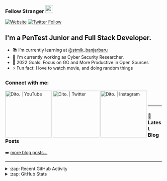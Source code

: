 ### Fellow Stranger <a href="https://www.gautamkrishnar.com/"><img src="https://media.giphy.com/media/hvRJCLFzcasrR4ia7z/giphy.gif" width="25px"></a>

[![Website](https://img.shields.io/website?label=dito.pw&style=for-the-badge&url=https://dito.pw)](https://dito.pw)
[![Twitter Follow](https://img.shields.io/twitter/follow/ditoa?color=1DA1F2&logo=twitter&style=for-the-badge)](https://twitter.com/intent/follow?original_referer=https://github.com/urghyrex&screen_name=ditoa)

## I'm a PenTest Junior and Full Stack Developer.

- 📚 I’m currently learning at [@stmik_banjarbaru](https://www.stmik-banjarbaru.ac.id/)
- 💼 I'm currently working as Cyber Security Researcher.
- 🥅 2022 Goals: Focus on GO and More Productive in Open Sources
- ⚡ Fun fact: I love to watch movie, and doing random things

### Connect with me:

[<img align="left" alt="Dito. | YouTube" width="150px" src="https://img.shields.io/badge/Youtube-black.svg?style=for-the-badge&logo=Youtube" />][youtube]
[<img align="left" alt="Dito. | Twitter" width="150px" src="https://img.shields.io/badge/Twitter-black.svg?style=for-the-badge&logo=Twitter" />][twitter]
[<img align="left" alt="Dito. | Instagram" width="150px" src="https://img.shields.io/badge/Instagram-black.svg?style=for-the-badge&logo=Instagram" />][instagram]

<br></br>

---

### 📕 Latest Blog Posts

<!-- BLOG-POST-LIST:START -->
<!-- BLOG-POST-LIST:END -->

➡️ [more blog posts...](https://dev.to/urghyrex)

---

<details>
  <summary>:zap: Recent GitHub Activity</summary>
  
<!--START_SECTION:activity-->
<!--END_SECTION:activity-->

</details>

<details>
  <summary>:zap: GitHub Stats</summary>

![](https://github-readme-stats.vercel.app/api?username=urghyrex&theme=discord_old_blurple)
<br>
<img align="left" alt="Urghyrex's GitHub Stats" src="https://github-readme-stats.vercel.app/api/top-langs/?username=urghyrex&theme=discord_old_blurple&layout=compact" />

</details>

[twitter]: https://twitter.com/ditoa
[youtube]: https://www.youtube.com/channel/UCEIuy7JPKmcAtBSY2fAeCTQ
[instagram]: https://instagram.com/dito.hd
